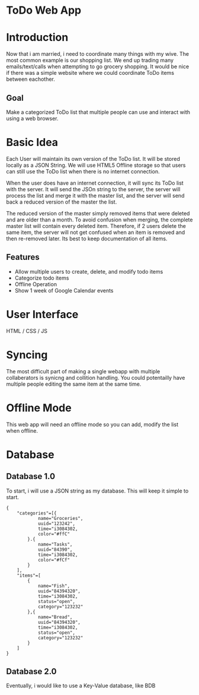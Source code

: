 ToDo Web App
============

# Introduction
Now that i am married, i need to coordinate many things with my wive.  The most common example is our shopping list.  We end up trading many emails/text/calls when attempting to go grocery shopping.  It would be nice if there was a simple website where we could coordinate ToDo items between eachother.

## Goal
Make a categorized ToDo list that multiple people can use and interact with using a web browser.

# Basic Idea
Each User will maintain its own version of the ToDo list.  It will be stored locally as a JSON String.  We will use HTML5 Offline storage so that users can still use the ToDo list when there is no internet connection.

When the user does have an internet connection, it will sync its ToDo list with the server.  It will send the JSOn string to the server, the server will process the list and merge it with the master list, and the server will send back a reduced version of the master the list.

The reduced version of the master simply removed items that were deleted and are older than a month.  To avoid confusion when merging, the complete master list will contain every deleted item.  Therefore, if 2 users delete the same item, the server will not get confused when an item is removed and then re-removed later.  Its best to keep documentation of all items.  

## Features
* Allow multiple users to create, delete, and modify todo items
* Categorize todo items
* Offline Operation
* Show 1 week of Google Calendar events

# User Interface
HTML / CSS / JS

# Syncing 
The most difficult part of making a single webapp with multiple collaberators is synicng and collition handling.  You could potentailly have multiple people editing the same item at the same time. 

# Offline Mode
This web app will need an offline mode so you can add, modify the list when offline. 

# Database

## Database 1.0
To start, i will use a JSON string as my database.  This will keep it simple to start.

	{
		"categories"=[{
				name="Groceries",
				uuid="123242",
				time="i3084302,
				color="#ffC"
			}.{
				name="Tasks",
				uuid="84390",
				time="i3084302,
				color="#fCf"
			}
		],
		"items"=[
			{
				name="Fish",
				uuid="84394320",
				time="i3084302,
				status="open",
				category="123232"
			},{
				name="Bread",
				uuid="84394320",
				time="i3084302,
				status="open",
				category="123232"
			}
		]
	}

## Database 2.0
Eventually, i would like to use a Key-Value database, like BDB

